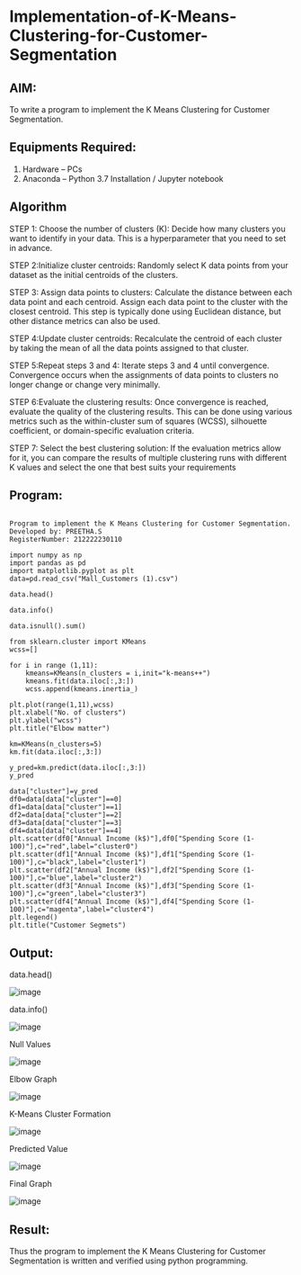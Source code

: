 # Implementation-of-K-Means-Clustering-for-Customer-Segmentation

## AIM:
To write a program to implement the K Means Clustering for Customer Segmentation.

## Equipments Required:
1. Hardware – PCs
2. Anaconda – Python 3.7 Installation / Jupyter notebook

## Algorithm

STEP 1: Choose the number of clusters (K): Decide how many clusters you want to identify in your data. This is a hyperparameter that you need to set in advance.

STEP 2:Initialize cluster centroids: Randomly select K data points from your dataset as the initial centroids of the clusters.

STEP 3: Assign data points to clusters: Calculate the distance between each data point and each centroid. Assign each data point to the cluster with the closest centroid. This step is typically done using Euclidean distance, but other distance metrics can also be used.

STEP 4:Update cluster centroids: Recalculate the centroid of each cluster by taking the mean of all the data points assigned to that cluster.

STEP 5:Repeat steps 3 and 4: Iterate steps 3 and 4 until convergence. Convergence occurs when the assignments of data points to clusters no longer change or change very minimally.

STEP 6:Evaluate the clustering results: Once convergence is reached, evaluate the quality of the clustering results. This can be done using various metrics such as the within-cluster sum of squares (WCSS), silhouette coefficient, or domain-specific evaluation criteria.

STEP 7: Select the best clustering solution: If the evaluation metrics allow for it, you can compare the results of multiple clustering runs with different K values and select the one that best suits your requirements

## Program:
```

Program to implement the K Means Clustering for Customer Segmentation.
Developed by: PREETHA.S
RegisterNumber: 212222230110 

import numpy as np
import pandas as pd
import matplotlib.pyplot as plt
data=pd.read_csv("Mall_Customers (1).csv")

data.head()

data.info()

data.isnull().sum()

from sklearn.cluster import KMeans
wcss=[]

for i in range (1,11):
    kmeans=KMeans(n_clusters = i,init="k-means++")
    kmeans.fit(data.iloc[:,3:])
    wcss.append(kmeans.inertia_)

plt.plot(range(1,11),wcss)
plt.xlabel("No. of clusters")
plt.ylabel("wcss")
plt.title("Elbow matter")

km=KMeans(n_clusters=5)
km.fit(data.iloc[:,3:])

y_pred=km.predict(data.iloc[:,3:])
y_pred

data["cluster"]=y_pred
df0=data[data["cluster"]==0]
df1=data[data["cluster"]==1]
df2=data[data["cluster"]==2]
df3=data[data["cluster"]==3]
df4=data[data["cluster"]==4]
plt.scatter(df0["Annual Income (k$)"],df0["Spending Score (1-100)"],c="red",label="cluster0")
plt.scatter(df1["Annual Income (k$)"],df1["Spending Score (1-100)"],c="black",label="cluster1")
plt.scatter(df2["Annual Income (k$)"],df2["Spending Score (1-100)"],c="blue",label="cluster2")
plt.scatter(df3["Annual Income (k$)"],df3["Spending Score (1-100)"],c="green",label="cluster3")
plt.scatter(df4["Annual Income (k$)"],df4["Spending Score (1-100)"],c="magenta",label="cluster4")
plt.legend()
plt.title("Customer Segmets")
```

## Output:

data.head() 

![image](https://github.com/Preetha-Senthamilan/Implementation-of-K-Means-Clustering-for-Customer-Segmentation/assets/119390282/dce1b89d-03a1-4798-8c5e-1833e77785b5)

data.info()

![image](https://github.com/Preetha-Senthamilan/Implementation-of-K-Means-Clustering-for-Customer-Segmentation/assets/119390282/1e2edcde-62c9-4d33-8185-40b6474d1ccc)

Null Values 

![image](https://github.com/Preetha-Senthamilan/Implementation-of-K-Means-Clustering-for-Customer-Segmentation/assets/119390282/ecaff80e-a0c5-4b99-80ba-8a8785e2948e)

Elbow Graph 

![image](https://github.com/Preetha-Senthamilan/Implementation-of-K-Means-Clustering-for-Customer-Segmentation/assets/119390282/782e8b5b-4945-40eb-9d67-aac0852fc4a6)

K-Means Cluster Formation

![image](https://github.com/Preetha-Senthamilan/Implementation-of-K-Means-Clustering-for-Customer-Segmentation/assets/119390282/33cf9558-4554-4ac1-8e69-a683e810021c)


Predicted Value

![image](https://github.com/Preetha-Senthamilan/Implementation-of-K-Means-Clustering-for-Customer-Segmentation/assets/119390282/cc326c5f-f1b1-4465-8938-16c573818cac)


Final Graph

![image](https://github.com/Preetha-Senthamilan/Implementation-of-K-Means-Clustering-for-Customer-Segmentation/assets/119390282/6b0162c3-a8e8-4b3d-8a09-0cfc72342fc0)


## Result:

Thus the program to implement the K Means Clustering for Customer Segmentation is written and verified using python programming.
